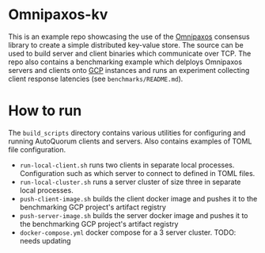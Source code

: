 # Omnipaxos-kv
This is an example repo showcasing the use of the [Omnipaxos](https://omnipaxos.com) consensus library to create a simple distributed key-value store. The source can be used to build server and client binaries which communicate over TCP. The repo also contains a benchmarking example which delploys Omnipaxos servers and clients onto [GCP](https://cloud.google.com) instances and runs an experiment collecting client response latencies (see `benchmarks/README.md`).

# How to run
The `build_scripts` directory contains various utilities for configuring and running AutoQuorum clients and servers. Also contains examples of TOML file configuration.
 - `run-local-client.sh` runs two clients in separate local processes. Configuration such as which server to connect to defined in TOML files.
 - `run-local-cluster.sh` runs a server cluster of size three in separate local processes.
 - `push-client-image.sh` builds the client docker image and pushes it to the benchmarking GCP project's artifact registry
 - `push-server-image.sh` builds the server docker image and pushes it to the benchmarking GCP project's artifact registry
 - `docker-compose.yml` docker compose for a 3 server cluster. TODO: needs updating
